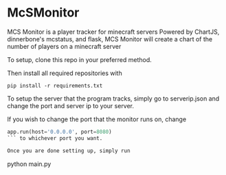 # McSMonitor

MCS Monitor is a player tracker for minecraft servers
Powered by ChartJS, dinnerbone's mcstatus, and flask, MCS Monitor will create a chart of the number of players on a minecraft server

To setup,
clone this repo in your preferred method.

Then install all required repositories with 
```
pip install -r requirements.txt
```

To setup the server that the program tracks, simply go to serverip.json and change the port and server ip to your server.

If you wish to change the port that the monitor runs on, change
```python
app.run(host='0.0.0.0', port=8080)
``` to whichever port you want.

Once you are done setting up, simply run
```
python main.py
```
